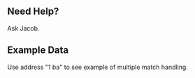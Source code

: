 ## Need Help?

Ask Jacob.

## Example Data

Use address "1 ba" to see example of multiple match handling.
